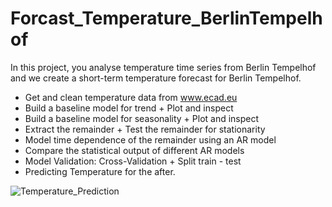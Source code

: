 # Forcast_Temperature_BerlinTempelhof
In this project, you analyse temperature time series from  Berlin Tempelhof and we create a short-term temperature forecast for Berlin Tempelhof.
- Get and clean temperature data from www.ecad.eu
- Build a baseline model for trend + Plot and inspect
- Build a baseline model for seasonality + Plot and inspect
- Extract the remainder + Test the remainder for stationarity
- Model time dependence of the remainder using an AR model
- Compare the statistical output of different AR models
- Model Validation: Cross-Validation + Split train - test
- Predicting Temperature for the after.


![Temperature_Prediction](https://github.com/SarahMohammadiNejad/Forcast_Temperature_BerlinTempelhof/assets/137781402/bea76cdd-e5a8-44be-b845-9bbf634949b3)

